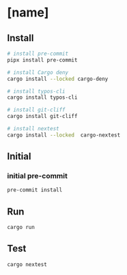 # [name]
## Install 

```bash
# install pre-commit
pipx install pre-commit

# install Cargo deny
cargo install --locked cargo-deny

# install typos-cli
cargo install typos-cli

# install git-cliff
cargo install git-cliff

# install nextest
cargo install --locked  cargo-nextest 
```

## Initial

### initial pre-commit

```bash
pre-commit install
```

## Run
```bash
cargo run
```

## Test
```bash
cargo nextest
```
